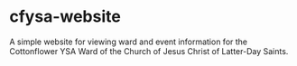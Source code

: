 # cfysa-website
A simple website for viewing ward and event information for the Cottonflower YSA Ward of the Church of Jesus Christ of Latter-Day Saints.

